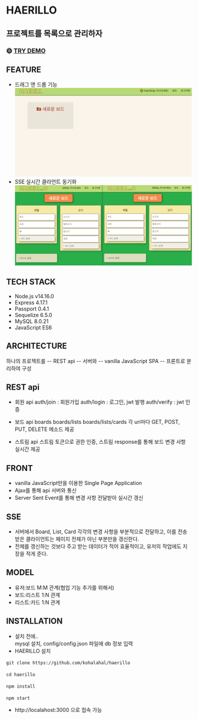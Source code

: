 # HAERILLO

## 프로젝트를 목록으로 관리하자

### 🌞 [TRY DEMO](https://haerillo.herokuapp.com/)

## FEATURE
- 드래그 앤 드롭 기능
![스크린샷](/haerillo.gif?raw=true)
- SSE 실시간 클라언트 동기화
![스크린샷](/sync.gif?raw=true)


## TECH STACK
- Node.js v14.16.0  
- Express 4.17.1  
- Passport 0.4.1  
- Sequelize 6.5.0  
- MySQL 8.0.21  
- JavaScript ES6  

## ARCHITECTURE
하나의 프로젝트를 -- REST api -- 서버와 -- vanilla JavaScript SPA -- 프론트로 분리하여 구성

## REST api
- 회원 api 
auth/join : 회원가입
auth/login : 로그인, jwt 발행
auth/verify : jwt 인증

- 보드 api
boards
boards/lists
boards/lists/cards
각 uri마다 GET, POST, PUT, DELETE 메소드 제공

- 스트림 api
스트림 토큰으로 권한 인증, 스트림 response를 통해 보드 변경 사항 실시간 제공

## FRONT
- vanilla JavaScript만을 이용한 Single Page Application  
- Ajax를 통해 api 서버와 통신  
- Server Sent Event를 통해 변경 사항 전달받아 실시간 갱신  

## SSE
- 서버에서 Board, List, Card 각각의 변경 사항을 부분적으로 전달하고, 이를 전송받은 클라이언트는 페이지 전체가 아닌 부분만을 갱신한다.  
- 전체를 갱신하는 것보다 주고 받는 데이터가 적어 효율적이고, 유저의 작업에도 지장을 적게 준다.  

## MODEL
- 유저:보드 M:M 관계(협업 기능 추가를 위해서)
- 보드:리스트 1:N 관계
- 리스트:카드 1:N 관계

## INSTALLATION
- 설치 전에..  
mysql 설치, config/config.json 파일에 db 정보 입력  
- HAERILLO 설치  
```shell
git clone https://github.com/kohalahal/haerillo

cd haerillo

npm install

npm start
```
- http://localahost:3000 으로 접속 가능  





